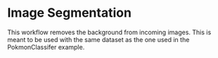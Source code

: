 # Image Segmentation

This workflow removes the background from incoming images.
This is meant to be used with the same dataset as the one used in the PokmonClassifer example.

